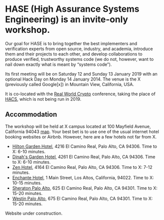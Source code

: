 # HASE (High Assurance Systems Engineering) is an invite-only workshop.

Our goal for HASE is to bring together the best implementers and verification experts from open source, industry, and academia, introduce them and their projects to each other, and develop collaborations to produce verified, trustworthy systems code (we do not, however, want to nail down exactly what is meant by “systems code”).


Its first meeting will be on Saturday 12 and Sunday 13 January 2019 with an optional Hack Day on Monday 14 January 2014. The venue is the X (previously called Google[x]) in Mountain View, California, USA.

It is co-located with the [Real World Crypto](https://rwc.iacr.org/) conference, taking the place of [HACS](HACS-workshop.github.io), which is not being run in 2019.

## Accommodation
The workshop will be held at X campus located at 100 Mayfield Avenue, California 94043
[map](https://goo.gl/maps/a8LJLbWCctA2). Your best bet is to use one of the usual internet hotel booking websites or Airbnb. However, here are a few hotels not far from X.

* [Hilton Garden Hotel](https://hiltongardeninn3.hilton.com/en/hotels/california/hilton-garden-inn-palo-alto-PAOCRGI), 4216 El Camino Real, Palo Alto, CA 94306. Time to X: 6-10 minutes.
* [Dinah's Garden Hotel](https://www.dinahshotel.com), 4261 El Camino Real, Palo Alto, CA 94306. Time to X: 6-10 minutes.
* [Zen Hotel](http://www.thezenhotel.com), 4164 El Camino Real, Palo Alto, CA  94306. Time to X: 7-12 minutes.
* [Enchante Hotel](https://www.enchantehotel.com/), 1 Main Street, Los Altos, California, 94022. Time to X:  10-15 minutes. 
* [Sheraton Palo Alto](https://www.marriott.com/hotels/travel/sjcsi-sheraton-palo-alto-hotel/), 625 El Camino Real, Palo Alto, CA 94301. Time to X: 15-20 minutes.
* [Westin Palo Alto](https://www.marriott.com/hotels/travel/sjcwp-the-westin-palo-alto/), 675 El Camino Real, Palo Alto, CA 94301. Time to X: 15-20 minutes.

Website under construction.
